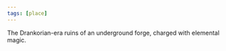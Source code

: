 ```yaml
---
tags: [place]
---
```


The Drankorian-era ruins of an underground forge, charged with elemental magic. 